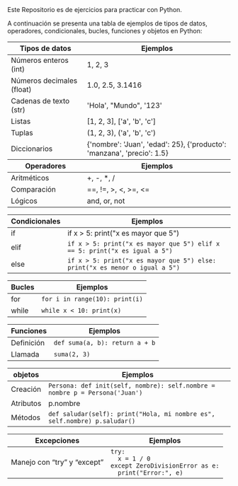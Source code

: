<!DOCTYPE html>
<html lang="es">
<head>
    <meta charset="UTF-8">
    <meta http-equiv="X-UA-Compatible" content="IE=edge">
    <meta name="viewport" content="width=device-width, initial-scale=1.0">
</head>
<body>
    <span>Este Repositorio es de ejercicios para practicar con Python.</span>
    <p>A continuación se presenta una tabla de ejemplos de tipos de datos, operadores, condicionales, bucles, funciones y objetos en Python:</p> 
    <table>
      <thead>
        <tr>
          <th>Tipos de datos</th>
          <th>Ejemplos</th>
        </tr>
      </thead>
      <tbody>
        <tr>
          <td>Números enteros (int)</td>
          <td>1, 2, 3</td>
        </tr>
        <tr>
          <td>Números decimales (float)</td>
          <td>1.0, 2.5, 3.1416</td>
        </tr>
        <tr>
          <td>Cadenas de texto (str)</td>
          <td>'Hola', "Mundo", '123'</td>
        </tr>
        <tr>
          <td>Listas</td>
          <td>[1, 2, 3], ['a', 'b', 'c']</td>
        </tr>
        <tr>
          <td>Tuplas</td>
          <td>(1, 2, 3), ('a', 'b', 'c')</td>
        </tr>
        <tr>
          <td>Diccionarios</td>
          <td>{'nombre': 'Juan', 'edad': 25}, {'producto': 'manzana', 'precio': 1.5}</td>
        </tr>
        <thead>
            <tr>
              <th>Operadores</th>
              <th>Ejemplos</th>
            </tr>
        </thead>
        <tbody>
            <tr>
                <td>Aritméticos</td>
                <td>+, -, *, /</td>
            </tr>
            <tr>
                <td>Comparación</td>
                <td>==, !=, >, <, >=, <=</td>
            </tr>
            <tr>
              <td>Lógicos</td>
              <td>and, or, not</td>
            </tr>
        </tbody>
	</table>
	<table>
        <thead>
            <tr>
              <th>Condicionales</th>
              <th>Ejemplos</th>
            </tr>
        </thead>
        <tbody>
            <tr>
              <td>if</td>
              <td></code>if x &gt; 5: print("x es mayor que 5")</code></td>
            </tr>
            <tr>
              <td>elif</td>
              <td><code>if x &gt; 5: print("x es mayor que 5") elif x == 5: print("x es igual a 5")</code></td>
            </tr>
            <tr>
              <td>else</td>
              <td><code>if x &gt; 5: print("x es mayor que 5") else: print("x es menor o igual a 5")</code></td>
            </tr>
        </tbody> 
	</table>
	<table>
        <thead>
            <tr>
              <th>Bucles</th>
              <th>Ejemplos</th>
            </tr>
          </thead>
        <tbody>
            <tr>
              <td>for</td>
              <td><code>for i in range(10): print(i)</code></td>
            </tr>
            <tr>
              <td>while</td>
              <td><code>while x &lt; 10: print(x)</code></td>
            </tr>
        </tbody>
	</table>
	<table>
        <thead>
            <tr>
              <th>Funciones</th>
              <th>Ejemplos</th>
            </tr>
        </thead>
        <tbody>
            <tr>
              <td>Definición</td>
              <td><code>def suma(a, b): return a + b</code></td>
            </tr>
            <tr>
              <td>Llamada</td>
              <td><code>suma(2, 3)</code></td>
            </tr>
        </tbody>
	</table>
	<table>
        <thead>
            <tr>
              <th>objetos</th>
              <th>Ejemplos</th>
            </tr>
        </thead>
        <tbody>
            <tr>
                <td>Creación</td>	
                <td><code>Persona: def init(self, nombre): self.nombre = nombre p = Persona('Juan')</code></td>
            </tr>
            <tr>
                <td>Atributos</td>
                <td>p.nombre</td>
            </tr>
                <td>Métodos</td>
                <td><code>def saludar(self): print("Hola, mi nombre es", self.nombre) p.saludar()</code></td>
        </table>
	<table>
        <thead>
            <tr>
              <th>Excepciones</th>
              <th>Ejemplos</th>
            </tr>
        </thead>
        <tbody>
            <tr>
                <td>Manejo con “try” y “except”</td>	
                <td><code>try:
  x = 1 / 0
except ZeroDivisionError as e:
  print("Error:", e)</code></td>
            </tr>
	 </tbody>
        </table>
    </body>
</html>
